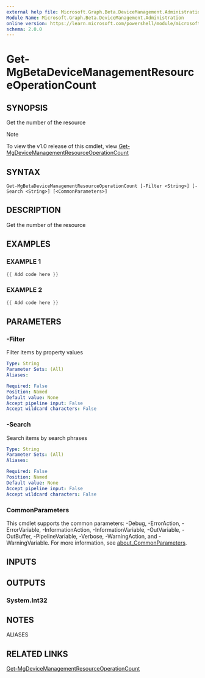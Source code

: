 ```yaml
---
external help file: Microsoft.Graph.Beta.DeviceManagement.Administration-help.xml
Module Name: Microsoft.Graph.Beta.DeviceManagement.Administration
online version: https://learn.microsoft.com/powershell/module/microsoft.graph.beta.devicemanagement.administration/get-mgbetadevicemanagementresourceoperationcount
schema: 2.0.0
---
```


# Get-MgBetaDeviceManagementResourceOperationCount

## SYNOPSIS
Get the number of the resource

> [!NOTE]
> To view the v1.0 release of this cmdlet, view [Get-MgDeviceManagementResourceOperationCount](/powershell/module/Microsoft.Graph.DeviceManagement.Administration/Get-MgDeviceManagementResourceOperationCount?view=graph-powershell-v1.0)

## SYNTAX

```
Get-MgBetaDeviceManagementResourceOperationCount [-Filter <String>] [-Search <String>] [<CommonParameters>]
```

## DESCRIPTION
Get the number of the resource

## EXAMPLES

### EXAMPLE 1
```powershell
{{ Add code here }}
```

### EXAMPLE 2
```powershell
{{ Add code here }}
```

## PARAMETERS

### -Filter
Filter items by property values

```yaml
Type: String
Parameter Sets: (All)
Aliases:

Required: False
Position: Named
Default value: None
Accept pipeline input: False
Accept wildcard characters: False
```

### -Search
Search items by search phrases

```yaml
Type: String
Parameter Sets: (All)
Aliases:

Required: False
Position: Named
Default value: None
Accept pipeline input: False
Accept wildcard characters: False
```

### CommonParameters
This cmdlet supports the common parameters: -Debug, -ErrorAction, -ErrorVariable, -InformationAction, -InformationVariable, -OutVariable, -OutBuffer, -PipelineVariable, -Verbose, -WarningAction, and -WarningVariable. For more information, see [about_CommonParameters](http://go.microsoft.com/fwlink/?LinkID=113216).

## INPUTS

## OUTPUTS

### System.Int32
## NOTES

ALIASES

## RELATED LINKS
[Get-MgDeviceManagementResourceOperationCount](/powershell/module/Microsoft.Graph.DeviceManagement.Administration/Get-MgDeviceManagementResourceOperationCount?view=graph-powershell-v1.0)

